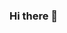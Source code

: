 ### Hi there 👋

<!--
**mahir-d/mahir-d** is a ✨ _special_ ✨ repository because its `README.md` (this file) appears on your GitHub profile.

Here are some ideas to get you started:

- 🔭 I’m currently working on dynamic scheduling for crowdsourced development platforms using Genetic Algorithm
- 🌱 I’m currently learning React and reading up on various advanced algorithms
- 👯 I’m looking to collaborate on web development
- 📫 How to reach me: linkedin.com/in/mahirdhall

![Mahir's github stats](https://github-readme-stats.vercel.app/api?username=mahir-d&show_icons=true&theme=radical)
